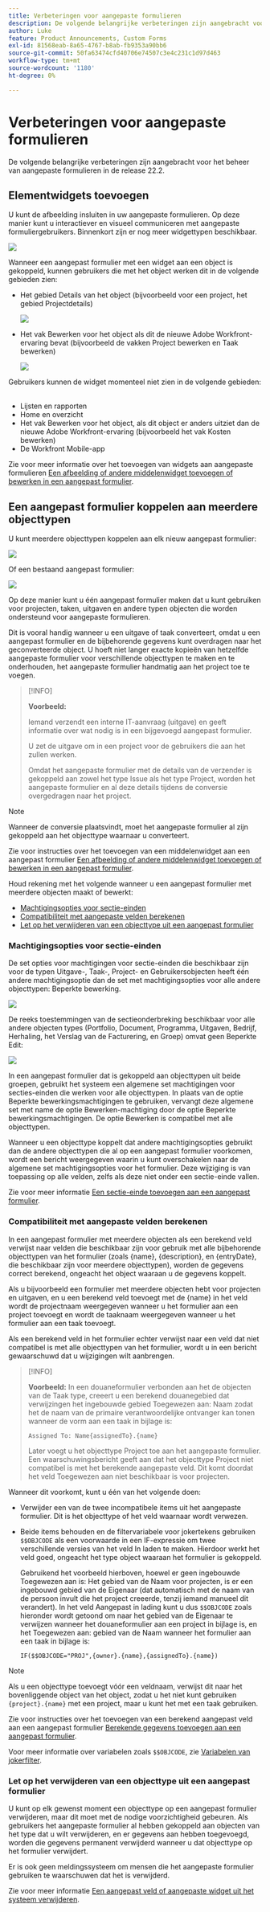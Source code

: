```yaml
---
title: Verbeteringen voor aangepaste formulieren
description: De volgende belangrijke verbeteringen zijn aangebracht voor het beheer van aangepaste formulieren in de release 22.2.
author: Luke
feature: Product Announcements, Custom Forms
exl-id: 81568eab-8a65-4767-b8ab-fb9353a90bb6
source-git-commit: 50fa63474cfd40706e74507c3e4c231c1d97d463
workflow-type: tm+mt
source-wordcount: '1180'
ht-degree: 0%

---
```


# Verbeteringen voor aangepaste formulieren

De volgende belangrijke verbeteringen zijn aangebracht voor het beheer van aangepaste formulieren in de release 22.2.

## Elementwidgets toevoegen

U kunt de afbeelding insluiten in uw aangepaste formulieren. Op deze manier kunt u interactiever en visueel communiceren met aangepaste formuliergebruikers. Binnenkort zijn er nog meer widgettypen beschikbaar.

![](assets/image-in-custom-form.png)

Wanneer een aangepast formulier met een widget aan een object is gekoppeld, kunnen gebruikers die met het object werken dit in de volgende gebieden zien:

* Het gebied Details van het object (bijvoorbeeld voor een project, het gebied Projectdetails) &#x200B;

  ![](assets/see-image-details-page.png)

* Het vak Bewerken voor het object als dit de nieuwe Adobe Workfront-ervaring bevat (bijvoorbeeld de vakken Project bewerken en Taak bewerken) &#x200B;

  ![](assets/image-see-in-edit.png)

Gebruikers kunnen de widget momenteel niet zien in de volgende gebieden: &#x200B;

* Lijsten en rapporten
* Home en overzicht
* Het vak Bewerken voor het object, als dit object er anders uitziet dan de nieuwe Adobe Workfront-ervaring (bijvoorbeeld het vak Kosten bewerken)
* De Workfront Mobile-app &#x200B;

Zie voor meer informatie over het toevoegen van widgets aan aangepaste formulieren [Een afbeelding of andere middelenwidget toevoegen of bewerken in een aangepast formulier](/help/quicksilver/administration-and-setup/customize-workfront/create-manage-custom-forms/add-widget-or-edit-its-properties-in-a-custom-form.md).

## Een aangepast formulier koppelen aan meerdere objecttypen

U kunt meerdere objecttypen koppelen aan elk nieuw aangepast formulier:

![](assets/new-custom-form-object-types.png)

Of een bestaand aangepast formulier:

![](assets/add-object-type-existing-form.png)

Op deze manier kunt u één aangepast formulier maken dat u kunt gebruiken voor projecten, taken, uitgaven en andere typen objecten die worden ondersteund voor aangepaste formulieren.

Dit is vooral handig wanneer u een uitgave of taak converteert, omdat u een aangepast formulier en de bijbehorende gegevens kunt overdragen naar het geconverteerde object. U hoeft niet langer exacte kopieën van hetzelfde aangepaste formulier voor verschillende objecttypen te maken en te onderhouden, het aangepaste formulier handmatig aan het project toe te voegen.

>[!INFO]
>
>**Voorbeeld:**
>
>Iemand verzendt een interne IT-aanvraag (uitgave) en geeft informatie over wat nodig is in een bijgevoegd aangepast formulier.
>
>U zet de uitgave om in een project voor de gebruikers die aan het zullen werken.
>
>Omdat het aangepaste formulier met de details van de verzender is gekoppeld aan zowel het type Issue als het type Project, worden het aangepaste formulier en al deze details tijdens de conversie overgedragen naar het project.

>[!NOTE]
>
>Wanneer de conversie plaatsvindt, moet het aangepaste formulier al zijn gekoppeld aan het objecttype waarnaar u converteert.

Zie voor instructies over het toevoegen van een middelenwidget aan een aangepast formulier [Een afbeelding of andere middelenwidget toevoegen of bewerken in een aangepast formulier](/help/quicksilver/administration-and-setup/customize-workfront/create-manage-custom-forms/add-widget-or-edit-its-properties-in-a-custom-form.md).

Houd rekening met het volgende wanneer u een aangepast formulier met meerdere objecten maakt of bewerkt:

* [Machtigingsopties voor sectie-einden](#permission-options-for-section-breaks)
* [Compatibiliteit met aangepaste velden berekenen](#calculated-custom-field-compatibility)
* [Let op het verwijderen van een objecttype uit een aangepast formulier](#caution-about-deleting-an-object-type-from-a-custom-form)

### Machtigingsopties voor sectie-einden

De set opties voor machtigingen voor sectie-einden die beschikbaar zijn voor de typen Uitgave-, Taak-, Project- en Gebruikersobjecten heeft één andere machtigingsoptie dan de set met machtigingsopties voor alle andere objecttypen: Beperkte bewerking.

![](assets/section-break-permissions-limited-edit.png)

De reeks toestemmingen van de sectieonderbreking beschikbaar voor alle andere objecten types (Portfolio, Document, Programma, Uitgaven, Bedrijf, Herhaling, het Verslag van de Facturering, en Groep) omvat geen Beperkte Edit:

![](assets/section-break-permissions-no-limited-edit.png)

In een aangepast formulier dat is gekoppeld aan objecttypen uit beide groepen, gebruikt het systeem een algemene set machtigingen voor secties-einden die werken voor alle objecttypen. In plaats van de optie Beperkte bewerkingsmachtigingen te gebruiken, vervangt deze algemene set met name de optie Bewerken-machtiging door de optie Beperkte bewerkingsmachtigingen. De optie Bewerken is compatibel met alle objecttypen.

Wanneer u een objecttype koppelt dat andere machtigingsopties gebruikt dan de andere objecttypen die al op een aangepast formulier voorkomen, wordt een bericht weergegeven waarin u kunt overschakelen naar de algemene set machtigingsopties voor het formulier. Deze wijziging is van toepassing op alle velden, zelfs als deze niet onder een sectie-einde vallen.

Zie voor meer informatie [Een sectie-einde toevoegen aan een aangepast formulier](/help/quicksilver/administration-and-setup/customize-workfront/create-manage-custom-forms/add-a-section-break-to-a-custom-form.md).

### Compatibiliteit met aangepaste velden berekenen

In een aangepast formulier met meerdere objecten als een berekend veld verwijst naar velden die beschikbaar zijn voor gebruik met alle bijbehorende objecttypen van het formulier (zoals {name}, {description}, en {entryDate}, die beschikbaar zijn voor meerdere objecttypen), worden de gegevens correct berekend, ongeacht het object waaraan u de gegevens koppelt.

Als u bijvoorbeeld een formulier met meerdere objecten hebt voor projecten en uitgaven, en u een berekend veld toevoegt met de {name} in het veld wordt de projectnaam weergegeven wanneer u het formulier aan een project toevoegt en wordt de taaknaam weergegeven wanneer u het formulier aan een taak toevoegt.

Als een berekend veld in het formulier echter verwijst naar een veld dat niet compatibel is met alle objecttypen van het formulier, wordt u in een bericht gewaarschuwd dat u wijzigingen wilt aanbrengen.

>[!INFO]
>
>**Voorbeeld:** In een douaneformulier verbonden aan het de objecten van de Taak type, creeert u een berekend douanegebied dat verwijzingen het ingebouwde gebied Toegewezen aan: Naam zodat het de naam van de primaire verantwoordelijke ontvanger kan tonen wanneer de vorm aan een taak in bijlage is:
>
>```
>Assigned To: Name{assignedTo}.{name}
>```
>
>Later voegt u het objecttype Project toe aan het aangepaste formulier. Een waarschuwingsbericht geeft aan dat het objecttype Project niet compatibel is met het berekende aangepaste veld. Dit komt doordat het veld Toegewezen aan niet beschikbaar is voor projecten.

Wanneer dit voorkomt, kunt u één van het volgende doen:

* Verwijder een van de twee incompatibele items uit het aangepaste formulier. Dit is het objecttype of het veld waarnaar wordt verwezen.
* Beide items behouden en de filtervariabele voor jokertekens gebruiken `$$OBJCODE` als een voorwaarde in een IF-expressie om twee verschillende versies van het veld In laden te maken. Hierdoor werkt het veld goed, ongeacht het type object waaraan het formulier is gekoppeld.

  Gebruikend het voorbeeld hierboven, hoewel er geen ingebouwde Toegewezen aan is: Het gebied van de Naam voor projecten, is er een ingebouwd gebied van de Eigenaar (dat automatisch met de naam van de persoon invult die het project creeerde, tenzij iemand manueel dit verandert). In het veld Aangepast in lading kunt u dus `$$OBJCODE` zoals hieronder wordt getoond om naar het gebied van de Eigenaar te verwijzen wanneer het douaneformulier aan een project in bijlage is, en het Toegewezen aan: gebied van de Naam wanneer het formulier aan een taak in bijlage is:

  ```
  IF($$OBJCODE="PROJ",{owner}.{name},{assignedTo}.{name})
  ```

>[!NOTE]
>
>  Als u een objecttype toevoegt vóór een veldnaam, verwijst dit naar het bovenliggende object van het object, zodat u het niet kunt gebruiken `{project}.{name}` met een project, maar u kunt het met een taak gebruiken.

Zie voor instructies over het toevoegen van een berekend aangepast veld aan een aangepast formulier [Berekende gegevens toevoegen aan een aangepast formulier](/help/quicksilver/administration-and-setup/customize-workfront/create-manage-custom-forms/add-calculated-data-to-custom-form.md).

Voor meer informatie over variabelen zoals `$$OBJCODE`, zie [Variabelen van jokerfilter](/help/quicksilver/reports-and-dashboards/reports/reporting-elements/understand-wildcard-filter-variables.md).

### Let op het verwijderen van een objecttype uit een aangepast formulier

U kunt op elk gewenst moment een objecttype op een aangepast formulier verwijderen, maar dit moet met de nodige voorzichtigheid gebeuren. Als gebruikers het aangepaste formulier al hebben gekoppeld aan objecten van het type dat u wilt verwijderen, en er gegevens aan hebben toegevoegd, worden die gegevens permanent verwijderd wanneer u dat objecttype op het formulier verwijdert.

Er is ook geen meldingssysteem om mensen die het aangepaste formulier gebruiken te waarschuwen dat het is verwijderd.

Zie voor meer informatie [Een aangepast veld of aangepaste widget uit het systeem verwijderen](/help/quicksilver/administration-and-setup/customize-workfront/create-manage-custom-forms/delete-a-custom-field.md).
